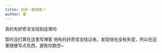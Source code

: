 ```yaml
---
title: 这是一篇博客？
author: 姜
---
```





真的有好奇宝宝找到这里吗

<!-- more -->

暂时没打算在这里写博客
怕有的好奇宝宝找过来，发现啥也没有失望，所以在这里随便写点东西，避免你跑空~

